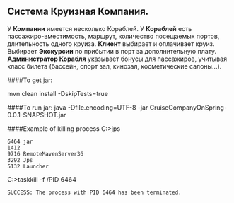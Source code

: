 ## Система Круизная Компания. 
У <b>Компании</b> имеется несколько Кораблей</b>. У <b>Кораблей</b> есть пассажиро-вместимость, маршрут, количество посещаемых портов, длительность одного круиза. <b>Клиент</b> выбирает и оплачивает круиз. Выбирает <b>Экскурсии</b> по прибытии в порт за дополнительную плату. <b>Администратор Корабля</b> указывает бонусы для пассажиров, учитывая класс билета (бассейн, спорт зал, кинозал,
косметические салоны...).


####To get jar:

mvn clean install -DskipTests=true

####To run jar:
java -Dfile.encoding=UTF-8 -jar CruiseCompanyOnSpring-0.0.1-SNAPSHOT.jar

####Example of killing process
C:\>jps

    6464 jar
    1412
    9716 RemoteMavenServer36
    3292 Jps
    5132 Launcher

C:\>taskkill -f /PID 6464

    SUCCESS: The process with PID 6464 has been terminated.
